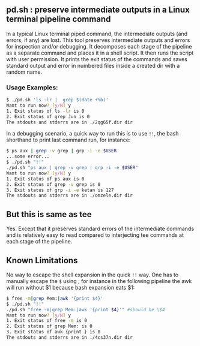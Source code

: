 ## pd.sh : preserve intermediate outputs in a Linux terminal pipeline command
In a typical Linux terminal piped command, the intermediate outputs (and errors, if any) are lost. This tool preserves intermediate outputs and errors for inspection and/or debugging. It decomposes each stage of the pipeline as a separate command and places it in a shell script. It then runs the script with user permission. It prints the exit status of the commands and saves standard output and error in numbered files inside a created dir with a random name.

### Usage Examples:

```bash
$ ./pd.sh 'ls -lr |  grep $(date +%b)'
Want to run now? [y/N] y
1. Exit status of ls -lr is 0
2. Exit status of grep Jun is 0
The stdouts and stderrs are in ./2qg65f.dir dir
```

In a debugging scenario, a quick way to run this is to use `!!`, the bash shorthand to print last command run, for instance:

```bash
$ ps aux | grep -v grep | grp -i -e $USER
...some error...
$ ./pd.sh "!!"
./pd.sh "ps aux | grep -v grep | grp -i -e $USER"
Want to run now? [y/N] y
1. Exit status of ps aux is 0
2. Exit status of grep -v grep is 0
3. Exit status of grp -i -e ketan is 127
The stdouts and stderrs are in ./omzele.dir dir
```
## But this is same as tee
Yes. Except that it preserves standard errors of the intermediate commands and is relatively easy to read compared to interjecting tee commands at each stage of the pipeline.

## Known Limitations
No way to escape the shell expansion in the quick `!!` way. One has to manually escape the `$` using \; for instance in the following pipeline the awk will run without $1 because bash expansion eats $1:

```bash
$ free -m|grep Mem:|awk '{print $4}'
$ ./pd.sh "!!"
./pd.sh "free -m|grep Mem:|awk '{print $4}'" #should be \$4
Want to run now? [y/N] y
1. Exit status of free -m is 0
2. Exit status of grep Mem: is 0
3. Exit status of awk {print } is 0
The stdouts and stderrs are in ./4cs37n.dir dir
```

